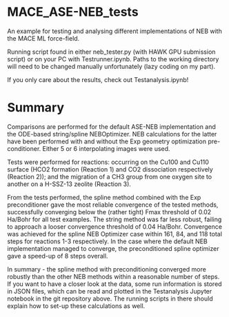 # MACE_ASE-NEB_tests
An example for testing and analysing different implementations of NEB with the MACE ML force-field.

Running script found in either neb_tester.py (with HAWK GPU submission script) or on your PC with Testrunner.ipynb. Paths to the working directory will need to be changed manually unfortunately (lazy coding on my part).

If you only care about the results, check out Testanalysis.ipynb!

# Summary

Comparisons are performed for the default ASE-NEB implementation and the ODE-based string/spline NEBOptimizer. NEB calculations for the latter have been performed with and without the Exp geometry optimization pre-conditioner. Either 5 or 6 interpolating images were used.

Tests were performed for reactions: occurring on the Cu100 and Cu110 surface (HCO2 formation (Reaction 1) and CO2 dissociation respectively (Reaction 2)); and the migration of a CH3 group from one oxygen site to another on a H-SSZ-13 zeolite (Reaction 3).

From the tests performed, the spline method combined with the Exp preconditioner gave the most reliable convergence of the tested methods, successfully converging below the (rather tight) Fmax threshold of 0.02 Ha/Bohr for all test examples. The string method was far less robust, failing to approach a looser convergence threshold of 0.04 Ha/Bohr. Convergence was achieved for the spline NEB Optimizer case within 161, 84, and 118 total steps for reactions 1-3 respectively. In the case where the default NEB implementation managed to converge, the preconditioned spline optimizer gave a speed-up of 8 steps overall.

In summary - the spline method with preconditioning converged more robustly than the other NEB methods within a reasonable number of steps. If you want to have a closer look at the data, some run information is stored in JSON files, which can be read and plotted in the Testanalysis Jupyter notebook in the git repository above. The running scripts in there should explain how to set-up these calculations as well.


